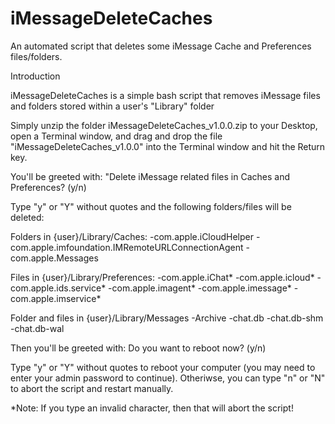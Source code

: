 # iMessageDeleteCaches
An automated script that deletes some iMessage Cache and Preferences files/folders.

Introduction

iMessageDeleteCaches is a simple bash script that removes iMessage files and folders stored within a user's "Library" folder 

Simply unzip the folder iMessageDeleteCaches_v1.0.0.zip to your Desktop, open a Terminal window, and drag and drop the file "iMessageDeleteCaches_v1.0.0" into the Terminal window and hit the Return key.

You'll be greeted with:
"Delete iMessage related files in Caches and Preferences? (y/n)

Type "y" or "Y" without quotes and the following folders/files will be deleted:

Folders in {user}/Library/Caches:
-com.apple.iCloudHelper 
-com.apple.imfoundation.IMRemoteURLConnectionAgent 
-com.apple.Messages

Files in {user}/Library/Preferences:
-com.apple.iChat* 
-com.apple.icloud* 
-com.apple.ids.service* 
-com.apple.imagent* 
-com.apple.imessage* 
-com.apple.imservice*

Folder and files in {user}/Library/Messages
-Archive
-chat.db
-chat.db-shm
-chat.db-wal

Then you'll be greeted with:
Do you want to reboot now? (y/n)

Type "y" or "Y" without quotes to reboot your computer (you may need to enter your admin password to continue).
Otheriwse, you can type "n" or "N" to abort the script and restart manually.


*Note: If you type an invalid character, then that will abort the script!
